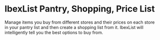 # IbexList Pantry, Shopping, Price List
Manage items you buy from different stores and their prices on each store in your pantry list and then create a shopping list from it. IbexList will intelligently tell you the best options to buy from.
